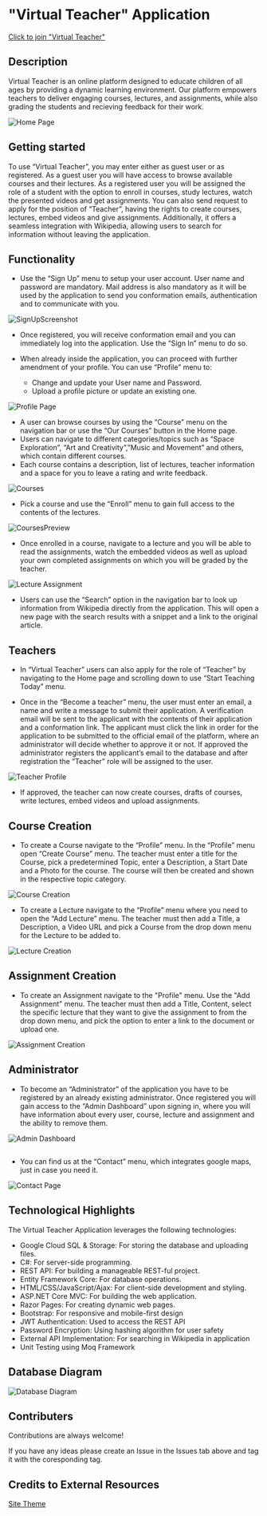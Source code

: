 
# "Virtual Teacher" Application

[Click to join "Virtual Teacher"](https://github.com/milievaiv/VirtualTeacher/tree/main)


## Description

Virtual Teacher is an online platform designed to educate children of all ages by providing a dynamic learning environment. Our platform empowers teachers to deliver engaging courses, lectures, and assignments, while also grading the students and recieving feedback for their work.



![Home Page](ScreenShots/HomePageScreenshot.png)




## Getting started

To use “Virtual Teacher”, you may enter either as guest user or as registered. As a guest user you will have access to browse available courses and their lectures. As a registered user you will be assigned the role of a student with the option to enroll in courses, study lectures, watch the presented videos and get assignments. You can also send request to apply for the position of “Teacher”, having the rights to create courses, lectures, embed videos and give assignments. Additionally, it offers a seamless integration with Wikipedia, allowing users to search for information without leaving the application. 


## Functionality

- Use the “Sign Up” menu to setup your user account. User name and password are mandatory. Mail address is also mandatory as it will be used by the application to send you conformation emails, authentication and to communicate with you.

![SignUpScreenshot](ScreenShots/SignUpScreenshot.png)

- Once registered, you will receive conformation email and you can immediately log into the application. Use the “Sign In” menu to do so.

- When already inside the application, you can proceed with further amendment of your profile. You can use “Profile” menu to:
  - Change and update your User name and Password.
  - Upload a profile picture or update an existing one.

![Profile Page](ScreenShots/ProfilePageScreenshot.png)

- A user can browse courses by using the “Course” menu on the navigation bar or use the “Our Courses” button in the Home page.
- Users can navigate to different categories/topics such as “Space Exploration”, “Art and Creativity”,”Music and Movement” and others, which contain different courses.
- Each course contains a description, list of lectures, teacher information and a space for you to leave a rating and write feedback.


![Courses](ScreenShots/OurCoursesScreenshot.png)


- Pick a course and use the “Enroll” menu to gain full access to the contents of the lectures. 


![CoursesPreview](ScreenShots/EnrollCourseContentScreenshot.png)


- Once enrolled in a course, navigate to a lecture and you will be able to read the assignments, watch the embedded videos as well as upload your own completed assignments on which you will be graded by the teacher.


![Lecture Assignment](ScreenShots/LectureWithAssignment.png)


- Users can use the “Search” option in the navigation bar to look up information from Wikipedia directly from the application. This will open a new page with the search results with a snippet and a link to the original article.


## Teachers
- In “Virtual Teacher” users can also apply for the role of “Teacher” by navigating to the Home page and scrolling down to use “Start Teaching Today” menu. 

- Once in the “Become a teacher” menu, the user must enter an email, a name and write a message to submit their application. A verification email will be sent to the applicant with the contents of their application and a conformation link. The applicant must click the link in order for the application to be submitted to the official email of the platform, where an administrator will decide whether to approve it or not. If approved the administrator registers the applicant’s email to the database and after registration the “Teacher” role will be assigned to the user.


![Teacher Profile](ScreenShots/TeacherProfileScreenshot.png)


- If approved, the teacher can now create courses, drafts of courses, write lectures, embed videos and upload assignments.

## Course Creation
- To create a Course navigate to the “Profile” menu. In the “Profile” menu open “Create Course” menu. The teacher must enter a title for the Course, pick a predetermined Topic, enter a Description, a Start Date and a Photo for the course. The course will then be created and shown in the respective topic category.


![Course Creation](ScreenShots/CourseCreationScreenshot.png)


- To create a Lecture navigate to the “Profile” menu where you need to open the “Add Lecture” menu. The teacher must then add a Title, a Description, a Video URL and pick a Course from the drop down menu for the Lecture to be added to. 


![Lecture Creation](ScreenShots/LectureCreationScreenshot.png)


## Assignment Creation
- To create an Assignment navigate to the "Profile" menu. Use the "Add Assignment" menu. The teacher must then add a Title, Content, select the specific lecture that they want to give the assignment to from the drop down menu, and pick the option to enter a link to the document or upload one. 


![Assignment Creation](ScreenShots/AssignmentCreationScreenshot.png)


## Administrator 
- To become an “Administrator” of the application you have to be registered by an already existing administrator. Once registered you will gain access to the “Admin Dashboard” upon signing in, where you will have information about every user, course, lecture and assignment and the ability to remove them. 


![Admin Dashboard](ScreenShots/AdminDashboardScreenshot.png)


## 
- You can find us at the “Contact” menu, which integrates google maps, just in case you need it.

![Contact Page](ScreenShots/ContactUseScreenshot.png)

## Technological Highlights
The Virtual Teacher Application leverages the following technologies:
 - Google Cloud SQL & Storage: For storing the database and uploading files.
 - C#: For server-side programming.
 - REST API: For building a manageable REST-ful project.
 - Entity Framework Core: For database operations.
 - HTML/CSS/JavaScript/Ajax: For client-side development and styling.
 - ASP.NET Core MVC: For building the web application.
 - Razor Pages: For creating dynamic web pages.
 - Bootstrap: For responsive and mobile-first design
 - JWT Authentication: Used to access the REST API
 - Password Encryption: Using hashing algorithm for user safety
 - External API Implementation: For searching in Wikipedia in application
 - Unit Testing using Moq Framework




 ## Database Diagram
 ![Database Diagram](ScreenShots/DatabaseDiagramScreenshot.png)



 ## Contributers 
 Contributions are always welcome!

If you have any ideas please create an Issue in the Issues tab above and tag it with the coresponding tag.


## Credits to External Resources
[Site Theme](https://themewagon.github.io/edumark/)

